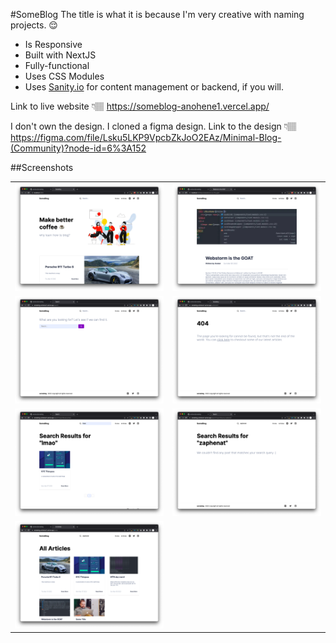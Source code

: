 #SomeBlog
The title is what it is because I'm very creative with naming projects. 😌

- Is Responsive
- Built with NextJS
- Fully-functional
- Uses CSS Modules
- Uses <a href="https://www.sanity.io/" >Sanity.io</a> for content management or backend, if you will.

Link to live website 👇🏽
<a href="https://someblog-anohene1.vercel.app/">https://someblog-anohene1.vercel.app/</a>


I don't own the design. I cloned a figma design. Link to the design 👇🏽
<a href="https://figma.com/file/Lsku5LKP9VpcbZkJoO2EAz/Minimal-Blog-(Community)?node-id=6%3A152">https://figma.com/file/Lsku5LKP9VpcbZkJoO2EAz/Minimal-Blog-(Community)?node-id=6%3A152</a>

##Screenshots
<table>
    <tr>
        <td>
            <img src="screenshot-1.png" alt="homepage">
        </td>
        <td>
            <img src="screenshot-2.png" alt="article page">
        </td>   
    </tr>
    <tr>
        <td>
            <img src="screenshot-3.png" alt="search page">
        </td>
        <td>
            <img src="screenshot-4.png" alt="404 page">
        </td>   
    </tr>
    <tr>
        <td>
            <img src="screenshot-5.png" alt="search with results">
        </td>
        <td>
            <img src="screenshot-6.png" alt="search with no results">
        </td>   
    </tr>
    <tr>
        <td>
            <img src="screenshot-7.png" alt="all articles">
        </td>
    </tr>
</table>